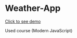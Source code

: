 # Weather-App

<a href="https://rozantsew.github.io/Weather-App/index.html">Click to see demo</a>

<p>
  Used course (Modern JavaScript)
</p>

